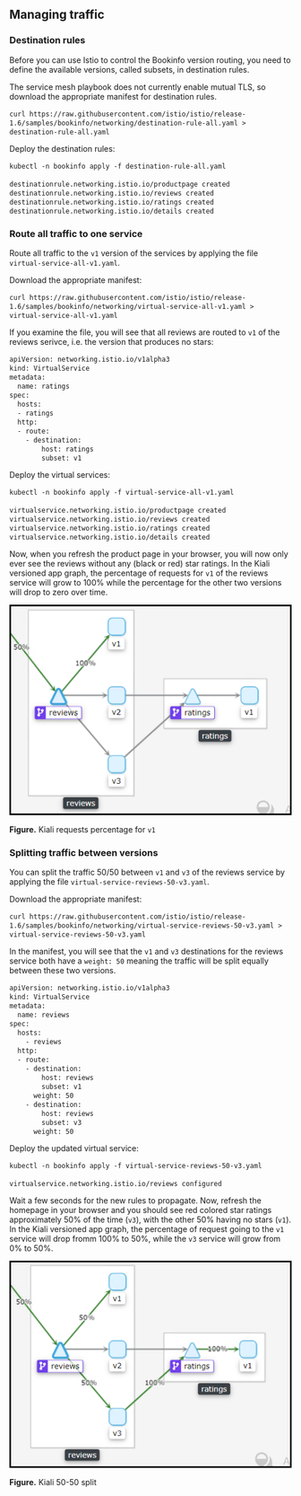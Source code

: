 
## Managing traffic

### Destination rules

Before you can use Istio to control the Bookinfo version routing, you need to define the available versions, called subsets, in destination rules. 

The service mesh playbook does not currently enable mutual TLS, so download the appropriate manifest for destination rules.

```
curl https://raw.githubusercontent.com/istio/istio/release-1.6/samples/bookinfo/networking/destination-rule-all.yaml > destination-rule-all.yaml
```

Deploy the destination rules:

```
kubectl -n bookinfo apply -f destination-rule-all.yaml

destinationrule.networking.istio.io/productpage created
destinationrule.networking.istio.io/reviews created
destinationrule.networking.istio.io/ratings created
destinationrule.networking.istio.io/details created
```



### Route all traffic to one service

Route all traffic to the `v1` version of the services by applying the file `virtual-service-all-v1.yaml`.

Download the appropriate manifest:

```
curl https://raw.githubusercontent.com/istio/istio/release-1.6/samples/bookinfo/networking/virtual-service-all-v1.yaml >  virtual-service-all-v1.yaml
```

If you examine the file, you will see that all reviews are routed to `v1` of the reviews serivce, i.e. the version that 
produces no stars:

```
apiVersion: networking.istio.io/v1alpha3
kind: VirtualService
metadata:
  name: ratings
spec:
  hosts:
  - ratings
  http:
  - route:
    - destination:
        host: ratings
        subset: v1
```


Deploy the virtual services:

```
kubectl -n bookinfo apply -f virtual-service-all-v1.yaml

virtualservice.networking.istio.io/productpage created
virtualservice.networking.istio.io/reviews created
virtualservice.networking.istio.io/ratings created
virtualservice.networking.istio.io/details created
```

Now, when you refresh the product page in your browser, you will now only ever see the reviews without any
(black or red) star ratings. In the Kiali versioned app graph, the percentage of requests for `v1` of the reviews
service will grow to 100% while the percentage for the other two versions will drop to zero over time.


![ "Kiali requests percentage for v1"][kiali-all-v1-png]

**Figure.** Kiali requests percentage for `v1`

### Splitting traffic between versions

You can split the traffic 50/50 between `v1` and `v3` of the reviews service by applying the file `virtual-service-reviews-50-v3.yaml`.

Download the appropriate manifest:

```
curl https://raw.githubusercontent.com/istio/istio/release-1.6/samples/bookinfo/networking/virtual-service-reviews-50-v3.yaml > virtual-service-reviews-50-v3.yaml
```

In the manifest, you will see that the `v1` and `v3` destinations for the reviews service both have a `weight: 50`
meaning the traffic will be split equally between these two versions.

```
apiVersion: networking.istio.io/v1alpha3
kind: VirtualService
metadata:
  name: reviews
spec:
  hosts:
    - reviews
  http:
  - route:
    - destination:
        host: reviews
        subset: v1
      weight: 50
    - destination:
        host: reviews
        subset: v3
      weight: 50
```


Deploy the updated virtual service:

```
kubectl -n bookinfo apply -f virtual-service-reviews-50-v3.yaml

virtualservice.networking.istio.io/reviews configured
```

Wait a few seconds for the new rules to propagate. Now, refresh the homepage in your browser and you should see red
colored star ratings approximately 50% of the time (`v3`), with the other 50% having no stars (`v1`). In the Kiali
versioned app graph, the percentage of request going to the `v1` service will drop fromm 100% to 50%, while the `v3`
service will grow from 0% to 50%.

!["Kiali 50-50 split"][kiali-50-50-png]

**Figure.** Kiali 50-50 split

[kiali-all-v1-png]:<../images/kiali-all-v1.png>
[kiali-50-50-png]:<../images/kiali-50-50.png>